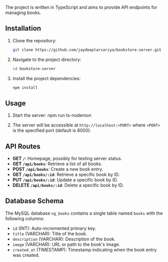 The project is written in TypeScript and aims to provide API endpoints for managing books.

## Installation

1. Clone the repository:

   ```bash
   git clone https://github.com/jaydeeptarsariya/bookstore-server.git
    ```

2. Navigate to the project directory:

    ```bash
   cd bookstore-server
    ```

3. Install the project dependencies:

    ```bash
   npm install
    ```

## Usage

1. Start the server:
   npm run ts-nodemon

2. The server will be accessible at `http://localhost:<PORT>` where `<PORT>` is the specified port (default is 8000).

## API Routes

- **GET `/`**: Homepage, possibly for testing server status.
- **GET `/api/books`**: Retrieve a list of all books.
- **POST `/api/books`**: Create a new book entry.
- **GET `/api/books/:id`**: Retrieve a specific book by ID.
- **PUT `/api/books/:id`**: Update a specific book by ID.
- **DELETE `/api/books/:id`**: Delete a specific book by ID.

## Database Schema

The MySQL database `ng_books` contains a single table named `books` with the following columns:

- `id` (INT): Auto-incremented primary key.
- `title` (VARCHAR): Title of the book.
- `description` (VARCHAR): Description of the book.
- `image` (VARCHAR): URL or path to the book's image.
- `created_at` (TIMESTAMP): Timestamp indicating when the book entry was created.